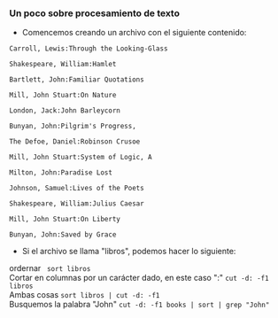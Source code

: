 ### Un poco sobre procesamiento de texto

* Comencemos creando un archivo con el siguiente contenido:

```Carroll, Lewis:Through the Looking-Glass```

```Shakespeare, William:Hamlet```

```Bartlett, John:Familiar Quotations```

```Mill, John Stuart:On Nature```

```London, Jack:John Barleycorn```

```Bunyan, John:Pilgrim's Progress, ```

```The Defoe, Daniel:Robinson Crusoe```

```Mill, John Stuart:System of Logic, A```

```Milton, John:Paradise Lost```

```Johnson, Samuel:Lives of the Poets```

```Shakespeare, William:Julius Caesar```

```Mill, John Stuart:On Liberty```

```Bunyan, John:Saved by Grace```

* Si el archivo se llama "libros", podemos hacer lo siguiente: 

ordernar ``` sort libros```  
Cortar en columnas por un carácter dado, en este caso ":"  ``` cut -d: -f1 libros ```  
Ambas cosas ``` sort libros | cut -d: -f1 ```  
Busquemos la palabra "John" ``` cut -d: -f1 books | sort | grep "John" ```
